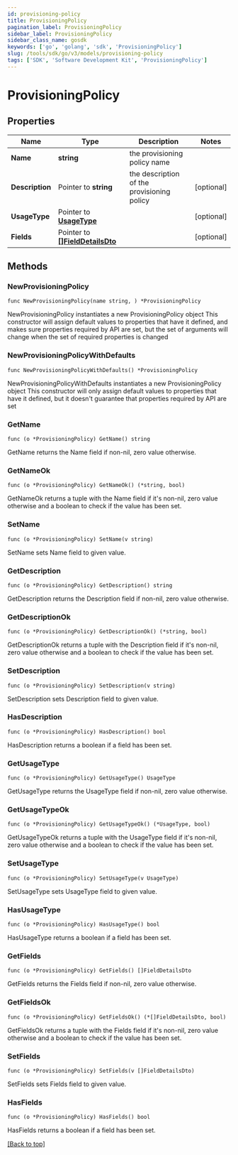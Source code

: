 ```yaml
---
id: provisioning-policy
title: ProvisioningPolicy
pagination_label: ProvisioningPolicy
sidebar_label: ProvisioningPolicy
sidebar_class_name: gosdk
keywords: ['go', 'golang', 'sdk', 'ProvisioningPolicy'] 
slug: /tools/sdk/go/v3/models/provisioning-policy
tags: ['SDK', 'Software Development Kit', 'ProvisioningPolicy']
---
```


# ProvisioningPolicy

## Properties

Name | Type | Description | Notes
------------ | ------------- | ------------- | -------------
**Name** | **string** | the provisioning policy name | 
**Description** | Pointer to **string** | the description of the provisioning policy | [optional] 
**UsageType** | Pointer to [**UsageType**](UsageType) |  | [optional] 
**Fields** | Pointer to [**[]FieldDetailsDto**](FieldDetailsDto) |  | [optional] 

## Methods

### NewProvisioningPolicy

`func NewProvisioningPolicy(name string, ) *ProvisioningPolicy`

NewProvisioningPolicy instantiates a new ProvisioningPolicy object
This constructor will assign default values to properties that have it defined,
and makes sure properties required by API are set, but the set of arguments
will change when the set of required properties is changed

### NewProvisioningPolicyWithDefaults

`func NewProvisioningPolicyWithDefaults() *ProvisioningPolicy`

NewProvisioningPolicyWithDefaults instantiates a new ProvisioningPolicy object
This constructor will only assign default values to properties that have it defined,
but it doesn't guarantee that properties required by API are set

### GetName

`func (o *ProvisioningPolicy) GetName() string`

GetName returns the Name field if non-nil, zero value otherwise.

### GetNameOk

`func (o *ProvisioningPolicy) GetNameOk() (*string, bool)`

GetNameOk returns a tuple with the Name field if it's non-nil, zero value otherwise
and a boolean to check if the value has been set.

### SetName

`func (o *ProvisioningPolicy) SetName(v string)`

SetName sets Name field to given value.


### GetDescription

`func (o *ProvisioningPolicy) GetDescription() string`

GetDescription returns the Description field if non-nil, zero value otherwise.

### GetDescriptionOk

`func (o *ProvisioningPolicy) GetDescriptionOk() (*string, bool)`

GetDescriptionOk returns a tuple with the Description field if it's non-nil, zero value otherwise
and a boolean to check if the value has been set.

### SetDescription

`func (o *ProvisioningPolicy) SetDescription(v string)`

SetDescription sets Description field to given value.

### HasDescription

`func (o *ProvisioningPolicy) HasDescription() bool`

HasDescription returns a boolean if a field has been set.

### GetUsageType

`func (o *ProvisioningPolicy) GetUsageType() UsageType`

GetUsageType returns the UsageType field if non-nil, zero value otherwise.

### GetUsageTypeOk

`func (o *ProvisioningPolicy) GetUsageTypeOk() (*UsageType, bool)`

GetUsageTypeOk returns a tuple with the UsageType field if it's non-nil, zero value otherwise
and a boolean to check if the value has been set.

### SetUsageType

`func (o *ProvisioningPolicy) SetUsageType(v UsageType)`

SetUsageType sets UsageType field to given value.

### HasUsageType

`func (o *ProvisioningPolicy) HasUsageType() bool`

HasUsageType returns a boolean if a field has been set.

### GetFields

`func (o *ProvisioningPolicy) GetFields() []FieldDetailsDto`

GetFields returns the Fields field if non-nil, zero value otherwise.

### GetFieldsOk

`func (o *ProvisioningPolicy) GetFieldsOk() (*[]FieldDetailsDto, bool)`

GetFieldsOk returns a tuple with the Fields field if it's non-nil, zero value otherwise
and a boolean to check if the value has been set.

### SetFields

`func (o *ProvisioningPolicy) SetFields(v []FieldDetailsDto)`

SetFields sets Fields field to given value.

### HasFields

`func (o *ProvisioningPolicy) HasFields() bool`

HasFields returns a boolean if a field has been set.


[[Back to top]](#) 


